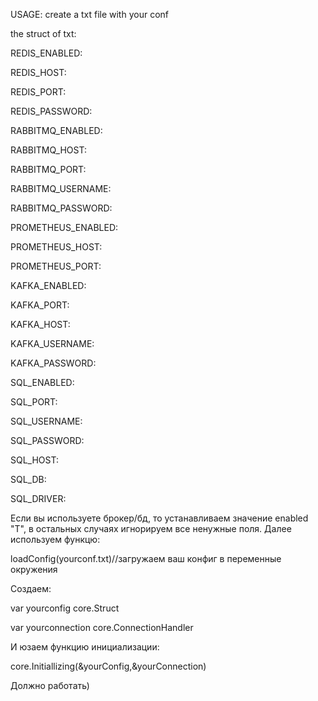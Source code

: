 USAGE: create a txt file with your conf 

the struct of txt:

REDIS_ENABLED:

REDIS_HOST:

REDIS_PORT:

REDIS_PASSWORD: 

RABBITMQ_ENABLED:

RABBITMQ_HOST: 

RABBITMQ_PORT:

RABBITMQ_USERNAME: 

RABBITMQ_PASSWORD:

PROMETHEUS_ENABLED:

PROMETHEUS_HOST:

PROMETHEUS_PORT: 

KAFKA_ENABLED:

KAFKA_PORT:

KAFKA_HOST:

KAFKA_USERNAME:

KAFKA_PASSWORD:

SQL_ENABLED:

SQL_PORT:

SQL_USERNAME:

SQL_PASSWORD:

SQL_HOST:

SQL_DB:

SQL_DRIVER:

Если вы используете брокер/бд, то устанавливаем значение enabled "T", в остальных случаях игнорируем все ненужные поля.
Далее используем функцю: 

loadConfig(yourconf.txt)//загружаем ваш конфиг в переменные окружения

Создаем: 

var yourconfig core.Struct

var yourconnection core.ConnectionHandler

И юзаем функцию инициализации:

core.Initiallizing(&yourConfig,&yourConnection)

Должно работать)




